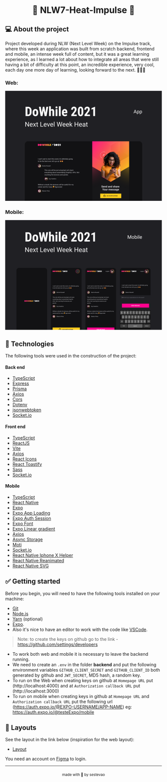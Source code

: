 <h1 align="center">🚀 NLW7-Heat-Impulse 🚀</h1>

## 💻 About the project

Project developed during NLW (Next Level Week) on the Impulse track, where this week an application was built from scratch backend, frontend and mobile, an intense week full of content, but it was a great learning experience, as I learned a lot about how to integrate all areas that were still having a bit of difficulty at this point, an incredible experience, very cool, each day one more day of learning, looking forward to the next. 🚀🚀🚀

### Web:

<p align="center">
  <img src=".github/Capa.png" alt="webDowhile" />
</p>

### Mobile:

<p align="center">
  <img src=".github/mobileCapa.png" alt="mobileDowhile" />
</p>

## 🧪 Technologies

The following tools were used in the construction of the project:

#### Back end

- [TypeScript](https://www.typescriptlang.org/)
- [Express](https://expressjs.com/en/starter/installing.html)
- [Prisma](https://www.prisma.io/docs/)
- [Axios](https://axios-http.com/docs/intro)
- [Cors](https://socket.io/docs/v3/handling-cors/)
- [Dotenv](https://openbase.com/js/dotenv/)
- [jsonwebtoken](https://jwt.io/libraries)
- [Socket.io](https://socket.io/docs/v4/)

#### Front end

- [TypeScript](https://www.typescriptlang.org/docs/handbook/utility-types.html)
- [ReactJS](https://reactjs.org/docs/getting-started.html)
- [Vite](https://vitejs.dev/)
- [Axios](https://axios-http.com/docs/intro)
- [React Icons](https://react-icons.github.io/react-icons/)
- [React Toastify](https://fkhadra.github.io/react-toastify/introduction)
- [Sass](https://sass-lang.com/documentation)
- [Socket.io](https://socket.io/docs/v4/client-api/)

#### Mobile

- [TypeScript](https://www.typescriptlang.org/docs/handbook/utility-types.html)
- [React Native](https://reactnative.dev/docs/getting-started)
- [Expo](https://docs.expo.dev/)
- [Expo App Loading](https://docs.expo.dev/versions/latest/sdk/app-loading/)
- [Expo Auth Session](https://docs.expo.dev/versions/latest/sdk/auth-session/)
- [Expo Font](https://docs.expo.dev/versions/latest/sdk/font/)
- [Expo Linear gradient](https://docs.expo.dev/versions/latest/sdk/linear-gradient/)
- [Axios](https://axios-http.com/docs/intro)
- [Async Storage](https://reactnative.dev/docs/asyncstorage)
- [Moti](https://moti.fyi/)
- [Socket.io](https://socket.io/docs/v4/client-api/)
- [React Native Iphone X Helper](https://www.npmjs.com/package/react-native-iphone-x-helper)
- [React Native Reanimated](https://docs.expo.dev/versions/latest/sdk/reanimated/)
- [React Native SVG](https://docs.expo.dev/versions/latest/sdk/svg/)

## ✅ Getting started

Before you begin, you will need to have the following tools installed on your machine:

- [Git](https://git-scm.com/)
- [Node.js](https://nodejs.org/en/)
- [Yarn](https://yarnpkg.com/) (optional)
- [Expo](https://expo.dev/).
- Also it's nice to have an editor to work with the code like [VSCode](https://code.visualstudio.com/).

> Note: to create the keys on github go to the link - https://github.com/settings/developers

- To work both web and mobile it is necessary to leave the backend running.
- We need to create an `.env` in the folder **backend** and put the following environment variables `GITHUB_CLIENT_SECRET` and `GITHUB_CLIENT_ID` both generated by github and `JWT_SECRET`, MD5 hash, a random key.
- To run on the Web when creating keys on github at `Homepage URL` put (http://localhost:4000) and at `Authorization callback URL` put (http://localhost:3000)
- To run on mobile when creating keys in github at `Homepage URL` and `Authorization callback URL` put the following url (https://auth.expo.io/@EXPO-USERNAME/APP-NAME) eg: https://auth.expo.io/@testeExpo/mobile

## 🎨 Layouts

See the layout in the link below (inspiration for the web layout):

- [Layout](https://www.figma.com/community/file/1031699316177416916)

You need an account on [Figma](http://figma.com/) to login.

---

<p align="center"><sub>made with 💜 by sestevao</sub></p>
